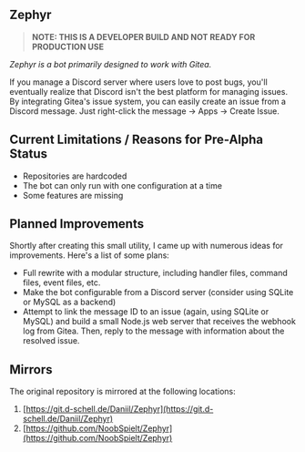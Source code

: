 
## Zephyr

> **NOTE: THIS IS A DEVELOPER BUILD AND NOT READY FOR PRODUCTION USE**

_Zephyr is a bot primarily designed to work with Gitea._

If you manage a Discord server where users love to post bugs, you'll eventually realize that Discord isn't the best platform for managing issues. By integrating Gitea's issue system, you can easily create an issue from a Discord message. Just right-click the message -> Apps -> Create Issue.

## Current Limitations / Reasons for Pre-Alpha Status

-   Repositories are hardcoded
-   The bot can only run with one configuration at a time
-   Some features are missing

## Planned Improvements

Shortly after creating this small utility, I came up with numerous ideas for improvements. Here's a list of some plans:

-   Full rewrite with a modular structure, including handler files, command files, event files, etc.
-   Make the bot configurable from a Discord server (consider using SQLite or MySQL as a backend)
-   Attempt to link the message ID to an issue (again, using SQLite or MySQL) and build a small Node.js web server that receives the webhook log from Gitea. Then, reply to the message with information about the resolved issue.

## Mirrors

The original repository is mirrored at the following locations:

1.  [https://git.d-schell.de/Daniil/Zephyr](https://git.d-schell.de/Daniil/Zephyr)
2.  [https://github.com/NoobSpielt/Zephyr](https://github.com/NoobSpielt/Zephyr)